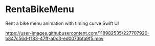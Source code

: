 # RentaBikeMenu
Rent a bike menu animation with timing curve Swift UI

https://user-images.githubusercontent.com/118982535/227707920-b847c56d-f183-47ff-a0c3-ed0073bfa9f5.mov

